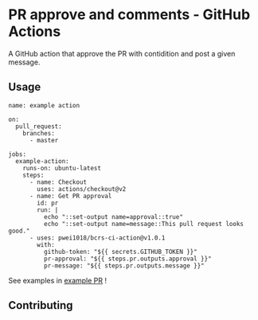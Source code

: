 # PR approve and comments - GitHub Actions

A GitHub action that approve the PR with contidition and post a given message.

## Usage

```
name: example action

on:
  pull_request:
    branches:
      - master

jobs:
  example-action:
    runs-on: ubuntu-latest
    steps:
      - name: Checkout
        uses: actions/checkout@v2
      - name: Get PR approval
        id: pr
        run: |
          echo "::set-output name=approval::true"
          echo "::set-output name=message::This pull request looks good."
      - uses: pwei1018/bcrs-ci-action@v1.0.1
        with:
          github-token: "${{ secrets.GITHUB_TOKEN }}"
          pr-approval: "${{ steps.pr.outputs.approval }}"
          pr-message: "${{ steps.pr.outputs.message }}"

```

See examples in [example PR](https://github.com/pwei1018/bcrs-ci-actions/pulls) !

## Contributing
